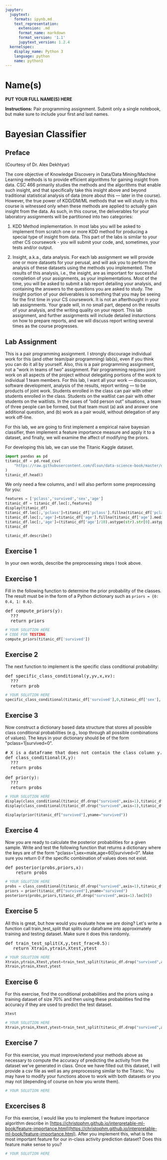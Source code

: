 ```yaml
---
jupyter:
  jupytext:
    formats: ipynb,md
    text_representation:
      extension: .md
      format_name: markdown
      format_version: '1.1'
      jupytext_version: 1.2.4
  kernelspec:
    display_name: Python 3
    language: python
    name: python3
---
```


# Name(s)
**PUT YOUR FULL NAME(S) HERE**


**Instructions:** Pair programming assignment. Submit only a single notebook, but make sure to include your first and last names.


# Bayesian Classifier

## Preface
(Courtesy of Dr. Alex Dekhtyar)

The core objective of Knowledge Discovery in Data/Data Mining/Machine Learning methods is to provide efficient algorithms for gaining insight from data. CSC 466 primarily studies the methods and the algorithms that enable
such insight, and that specifically take this insight above and beyond traditional statistical analysis of data (more
about this — later in the course).
However, the true power of KDD/DM/ML methods that we will study in this course is witnessed only when
these methods are applied to actually gain insight from the data. As such, in this course, the deliverables for your
laboratory assignments will be partitioned into two categories:

1. KDD Method implementation. In most labs you will be asked to implement from scratch one or more
KDD method for producing a special type of insight from data. This part of the labs is similar to your other
CS coursework - you will submit your code, and, sometimes, your tests and/or output.

2. Insight, a.k.a., data analysis. For each lab assignment we will provide one or more datasets for your
perusal, and will ask you to perform the analysis of these datasets using the methods you implemented. The
results of this analysis, i.e., the insight, are as important for successful completion of your assignments, as
your implementations. Most of the time, you will be asked to submit a lab report detailing your analysis,
and containing the answers to the questions you are asked to study.
The insight portion of your deliverables is something that you may be seeing for the first time in your CS
coursework. It is not an afterthought in your lab assignments. Your grade will, in no small part, depend on
the results of your analysis, and the writing quality on your report. This lab assignment, and further assignments
will include detailed insturctions on how to prepare reports, and we will discuss report writing several times as
the course progresses.

## Lab Assignment

This is a pair programming assignment. I strongly
discourage individual work for this (and other team/pair programming) lab(s), even if you think you can do it
all by yourself. Also, this is a pair programming assignment, not a ”work in teams of two” assignment. Pair
programming requires joint work on all aspects of the project without delegating portions of the work to individual
1
team members. For this lab, I want all your work — discussion, software development, analysis of the results,
report writing — to be products of joint work.
Students enrolled in the class can pair with other students enrolled in the class. Students on the waitlist can
pair with other students on the waitlists. In the cases of ”odd person out” situations, a team of three people can
be formed, but that team must (a) ask and answer one additional question, and (b) work as a pair would, without
delegation of any work off-line.


For this lab, we are going to first implement a empirical naive bayesian classifier, then implement a feature importance measure and apply it to a dataset, and finally, we will examine the affect of modifying the priors.

For developing this lab, we can use the Titanic Kaggle dataset.

```python
import pandas as pd
titanic_df = pd.read_csv(
    "https://raw.githubusercontent.com/dlsun/data-science-book/master/data/titanic.csv"
)
titanic_df.head()
```

We only need a few columns, and I will also perform some preprocessing for you:

```python
features = ['pclass','survived','sex','age']
titanic_df = titanic_df.loc[:,features]
display(titanic_df)
titanic_df.loc[:,'pclass']=titanic_df['pclass'].fillna(titanic_df['pclass'].mode()).astype(int)
titanic_df.loc[:,'age']=titanic_df['age'].fillna(titanic_df['age'].median())
titanic_df.loc[:,'age']=(titanic_df['age']/10).astype(str).str[0].astype(int)*10
titanic_df
```

```python
titanic_df.describe()
```

## Exercise 1
In your own words, describe the preprocessing steps I took above.




## Exercise 1
Fill in the following function to determine the prior probability of the classes. The result must be in the form of a Python dictionary such as ``priors = {0: 0.4, 1: 0.6}``.
<pre>
def compute_priors(y):
  ???
  return priors
</pre>

```python
# YOUR SOLUTION HERE
# CODE FOR TESTING
compute_priors(titanic_df['survived'])
```

## Exercise 2
The next function to implement is the specific class conditional probability:
<pre>
def specific_class_conditional(y,yv,x,xv):
  ???
  return prob
</pre>

```python
# YOUR SOLUTION HERE
specific_class_conditional(titanic_df['survived'],0,titanic_df['sex'],'female')
```

## Exercise 3
Now construct a dictionary based data structure that stores all possible class conditional probabilities (e.g., loop through all possible combinations of values). The keys in your dictionary should be of the form "pclass=1|survived=0".

<pre>
# X is a dataframe that does not contain the class column y.
def class_conditional(X,y):
  ???
  return probs
  
def prior(y):
  ???
  return probs
</pre>

```python
# YOUR SOLUTION HERE
display(class_conditional(titanic_df.drop("survived",axis=1),titanic_df["survived"]))
display(class_conditional(titanic_df.drop("survived",axis=1),titanic_df["survived"],yname="survived"))

display(prior(titanic_df["survived"],yname="survived"))
```

## Exercise 4
Now you are ready to calculate the posterior probabilities for a given sample. Write and test the following function that returns a dictionary where the keys are of the form "pclass=1,sex=male,age=60|survived=0". Make sure you return 0 if the specific combination of values does not exist.
<pre>
def posterior(probs,priors,x):
    return probs
</pre>

```python
# YOUR SOLUTION HERE
probs = class_conditional(titanic_df.drop("survived",axis=1),titanic_df["survived"],yname="survived")
priors = prior(titanic_df["survived"],yname="survived")
posteriors(probs,priors,titanic_df.drop("survived",axis=1).loc[0])
```

## Exercise 5
All this is great, but how would you evaluate how we are doing? Let's write a function call train_test_split that splits our dataframe into approximately training and testing dataset. Make sure it does this randomly.
<pre>
def train_test_split(X,y,test_frac=0.5):
   return Xtrain,ytrain,Xtest,ytest
</pre>

```python
# YOUR SOLUTION HERE
Xtrain,ytrain,Xtest,ytest=train_test_split(titanic_df.drop("survived",axis=1),titanic_df["survived"])
Xtrain,ytrain,Xtest,ytest
```

## Exercise 6
For this exercise, find the conditional probabilities and the priors using a training dataset of size 70% and then using these probabilities find the accuracy if they are used to predict the test dataset. 

```python
Xtest
```

```python
# YOUR SOLUTION HERE
Xtrain,ytrain,Xtest,ytest=train_test_split(titanic_df.drop("survived",axis=1),titanic_df["survived"])
```

## Exercise 7
For this exercise, you must improve/extend your methods above as necessary to compute the accuracy of predicting the activity from the dataset we've generated in class. Once we have filled out this dataset, I will provide a csv file as well as any preprocessing similar to the Titanic. You may have to modify your functions above to work with both datasets or you may not (depending of course on how you wrote them).

```python
# YOUR SOLUTION HERE
```

## Excercises 8
For this exercise, I would like you to implement the feature importance algorithm describe in [https://christophm.github.io/interpretable-ml-book/feature-importance.html](https://christophm.github.io/interpretable-ml-book/feature-importance.html). After you implement this, what is the most important feature for our in-class activity prediction dataset? Does this feature make sense to you?

```python
# YOUR SOLUTION HERE
```

```python

```
